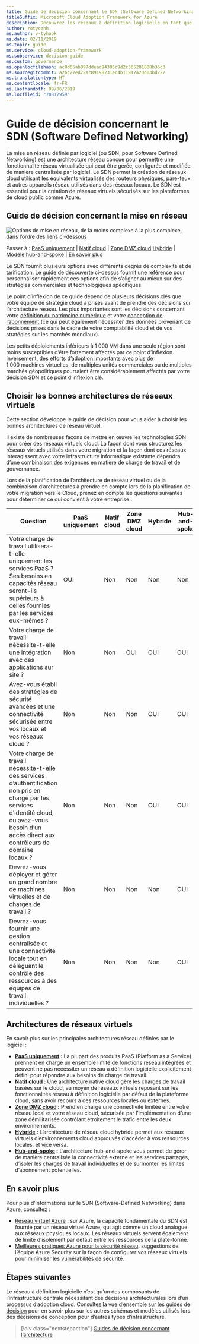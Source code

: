 ```yaml
---
title: Guide de décision concernant le SDN (Software Defined Networking)
titleSuffix: Microsoft Cloud Adoption Framework for Azure
description: Découvrez les réseaux à définition logicielle en tant que service de base dans les migrations Azure.
author: rotycenh
ms.author: v-tyhopk
ms.date: 02/11/2019
ms.topic: guide
ms.service: cloud-adoption-framework
ms.subservice: decision-guide
ms.custom: governance
ms.openlocfilehash: ac8d65ab897ddeac94305c9d2c365281808b36c3
ms.sourcegitcommit: a26c27ed72ac89198231ec4b11917a20d03bd222
ms.translationtype: HT
ms.contentlocale: fr-FR
ms.lasthandoff: 09/06/2019
ms.locfileid: "70817959"
---
```

# <a name="software-defined-networking-decision-guide"></a>Guide de décision concernant le SDN (Software Defined Networking)

La mise en réseau définie par logiciel (ou SDN, pour Software Defined Networking) est une architecture réseau conçue pour permettre une fonctionnalité réseau virtualisée qui peut être gérée, configurée et modifiée de manière centralisée par logiciel. Le SDN permet la création de réseaux cloud utilisant les équivalents virtualisés des routeurs physiques, pare-feux et autres appareils réseau utilisés dans des réseaux locaux. Le SDN est essentiel pour la création de réseaux virtuels sécurisés sur les plateformes de cloud public comme Azure.

## <a name="networking-decision-guide"></a>Guide de décision concernant la mise en réseau

![Options de mise en réseau, de la moins complexe à la plus complexe, dans l’ordre des liens ci-dessous](../../_images/discovery-guides/discovery-guide-sdn.png)

Passer à : [PaaS uniquement](paas-only.md) | [Natif cloud](cloud-native.md) | [Zone DMZ cloud](cloud-dmz.md) [Hybride](hybrid.md) | [Modèle hub-and-spoke](hub-spoke.md) | [En savoir plus](#learn-more)

Le SDN fournit plusieurs options avec différents degrés de complexité et de tarification. Le guide de découverte ci-dessus fournit une référence pour personnaliser rapidement ces options afin de s’aligner au mieux sur des stratégies commerciales et technologiques spécifiques.

Le point d’inflexion de ce guide dépend de plusieurs décisions clés que votre équipe de stratégie cloud a prises avant de prendre des décisions sur l’architecture réseau. Les plus importantes sont les décisions concernant votre [définition du patrimoine numérique](../../digital-estate/index.md) et votre [conception de l’abonnement](../subscriptions/index.md) (ce qui peut également nécessiter des données provenant de décisions prises dans le cadre de votre comptabilité cloud et de vos stratégies sur les marchés mondiaux).

Les petits déploiements inférieurs à 1 000 VM dans une seule région sont moins susceptibles d’être fortement affectés par ce point d’inflexion. Inversement, des efforts d’adoption importants avec plus de 1 000 machines virtuelles, de multiples unités commerciales ou de multiples marchés géopolitiques pourraient être considérablement affectés par votre décision SDN et ce point d’inflexion clé.

## <a name="choosing-the-right-virtual-networking-architectures"></a>Choisir les bonnes architectures de réseaux virtuels

Cette section développe le guide de décision pour vous aider à choisir les bonnes architectures de réseau virtuel.

Il existe de nombreuses façons de mettre en œuvre les technologies SDN pour créer des réseaux virtuels cloud. La façon dont vous structurez les réseaux virtuels utilisés dans votre migration et la façon dont ces réseaux interagissent avec votre infrastructure informatique existante dépendra d’une combinaison des exigences en matière de charge de travail et de gouvernance.

Lors de la planification de l’architecture de réseau virtuel ou de la combinaison d’architectures à prendre en compte lors de la planification de votre migration vers le Cloud, prenez en compte les questions suivantes pour déterminer ce qui convient à votre entreprise :

| Question | PaaS uniquement | Natif cloud | Zone DMZ cloud | Hybride | Hub-and-spoke |
|-----|-----|-----|-----|-----|-----|
| Votre charge de travail utilisera-t-elle uniquement les services PaaS ? Ses besoins en capacités réseau seront-ils supérieurs à celles fournies par les services eux-mêmes ? | OUI | Non | Non | Non | Non |
| Votre charge de travail nécessite-t-elle une intégration avec des applications sur site ? | Non | Non | OUI | OUI | OUI |
| Avez-vous établi des stratégies de sécurité avancées et une connectivité sécurisée entre vos locaux et vos réseaux cloud ? | Non | Non | Non | OUI | OUI |
| Votre charge de travail nécessite-t-elle des services d’authentification non pris en charge par les services d’identité cloud, ou avez-vous besoin d’un accès direct aux contrôleurs de domaine locaux ? | Non | Non | Non | OUI | OUI |
| Devrez-vous déployer et gérer un grand nombre de machines virtuelles et de charges de travail ? | Non | Non | Non | Non | OUI |
| Devrez-vous fournir une gestion centralisée et une connectivité locale tout en déléguant le contrôle des ressources à des équipes de travail individuelles ? | Non | Non | Non | Non | OUI |

## <a name="virtual-networking-architectures"></a>Architectures de réseaux virtuels

En savoir plus sur les principales architectures réseau définies par le logiciel :

- **[PaaS uniquement](paas-only.md) :** La plupart des produits PaaS (Platform as a Service) prennent en charge un ensemble limité de fonctions réseau intégrées et peuvent ne pas nécessiter un réseau à définition logicielle explicitement défini pour répondre aux besoins de charge de travail.
- **[Natif cloud](cloud-native.md) :** Une architecture native cloud gère les charges de travail basées sur le cloud, au moyen de réseaux virtuels reposant sur les fonctionnalités réseau à définition logicielle par défaut de la plateforme cloud, sans avoir recours à des ressources locales ou externes.
- **[Zone DMZ cloud](cloud-dmz.md) :** Prend en charge une connectivité limitée entre votre réseau local et votre réseau cloud, sécurisée par l’implémentation d’une zone démilitarisée contrôlant étroitement le trafic entre les deux environnements.
- **[Hybride](hybrid.md) :** L’architecture de réseau cloud hybride permet aux réseaux virtuels d’environnements cloud approuvés d’accéder à vos ressources locales, et vice versa.
- **[Hub-and-spoke](hub-spoke.md) :** L’architecture hub-and-spoke vous permet de gérer de manière centralisée la connectivité externe et les services partagés, d’isoler les charges de travail individuelles et de surmonter les limites d’abonnement potentielles.

## <a name="learn-more"></a>En savoir plus

Pour plus d’informations sur le SDN (Software-Defined Networking) dans Azure, consultez :

- [Réseau virtuel Azure](/azure/virtual-network/virtual-networks-overview) : sur Azure, la capacité fondamentale du SDN est fournie par un réseau virtuel Azure, qui agit comme un cloud analogue aux réseaux physiques locaux. Les réseaux virtuels servent également de limite d’isolement par défaut entre les ressources de la plate-forme.
- [Meilleures pratiques Azure pour la sécurité réseau](/azure/security/azure-security-network-security-best-practices). suggestions de l’équipe Azure Security sur la façon de configurer vos réseaux virtuels pour minimiser les vulnérabilités de sécurité.

## <a name="next-steps"></a>Étapes suivantes

Le réseau à définition logicielle n’est qu’un des composants de l’infrastructure centrale nécessitant des décisions architecturales lors d’un processus d’adoption cloud. Consultez la [vue d’ensemble sur les guides de décision](../index.md) pour en savoir plus sur les autres schémas et modèles utilisés lors des décisions de conception pour d’autres types d’infrastructure.

> [!div class="nextstepaction"]
> [Guides de décision concernant l’architecture](../index.md)
